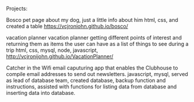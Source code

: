 Projects:

Bosco
   pet page about my dog, just a little info about him
   html, css, and created a table
   https://vcjroniohn.github.io/bosco/

vacation planner
   vacation planner getting different points of interest and returning them as items the user can have as a list of things to see during a trip
   html, css, mysql, node, javascript,
   http://vcjronijohn.github.io/VacationPlanner/

Catcher in the Wifi
   email caputuring app that enables the Clubhouse to compile email addresses to send out newsletters.
   javascript, mysql, served as lead of database team, created database, backup function and instructions, assisted with functions for listing data from database and inserting data into database. 